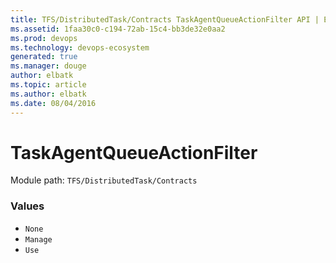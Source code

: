 ```yaml
---
title: TFS/DistributedTask/Contracts TaskAgentQueueActionFilter API | Extensions for Visual Studio Team Services
ms.assetid: 1faa30c0-c194-72ab-15c4-bb3de32e0aa2
ms.prod: devops
ms.technology: devops-ecosystem
generated: true
ms.manager: douge
author: elbatk
ms.topic: article
ms.author: elbatk
ms.date: 08/04/2016
---
```


# TaskAgentQueueActionFilter

Module path: `TFS/DistributedTask/Contracts`

### Values

* `None` 
* `Manage` 
* `Use` 
